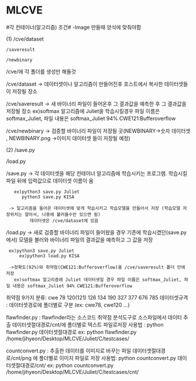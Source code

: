 # MLCVE

#각 컨테이너(알고리즘) 조건# -Image 만들때 양식에 맞춰야함

(1)
/cve/dataset

    /saveresult
    
    /newbinary    
/cve/에 각 폴더를 생성만 해둘것

/cve/dataset -> 데이터셋이나 알고리즘이 만들어진후 호스트에서 복사한 데이터셋들이 저장될 장소

/cve/saveresult -> 새 바이너리 파일이 들어온후 그 결과값을 예측한 후 그 결과값을 저장될 장소
		 ex)softmax 알고리즘에 Juliet을 학습시킬경우 파일 이름은 softmax_Juliet, 파일 내용은 softmax_Juliet 94% CWE121:Bufferoverflow

/cve/newbinary -> 검증할 바이너리 파일이 저장될 곳(NEWBINARY->숫자 데이터셋 , NEWBINARY.png ->이미지 데이터셋 들이 저장될 예정)

(2)
/save.py

/load.py

/save.py -> 각 데이터셋을 해당 컨테이너 알고리즘에 학습시키는 프로그램. 학습시킬 파일 뒤에 입력값으로 데이터셋 이름이 옴

	   ex)python3 save.py Juliet
	      python3 save.py KISA
	      
	 -> 알고리즘을 들어온 데이터셋에 맞게 학습시키고 학습모델을 만들어서 저장 (학습모델 저장위치는 알아서, 나중에 불러올수만 있으면 됨)
             데이터셋은 /cve/dataset에 있음
	     
/load.py -> 새로 검증할 바이너리 파일이 들어왔을 경우 기존에 학습시켰던(save.py에서) 모델을 불러와 바이너리 파일의 결과값을 예측하고 그 값을 저장

	 ex)python3 save.py Juliet
         ex)python3 load.py KISA
	 
	 ->정확도(92%)와 취약점(CWE121:Bufferoverflow)을 /cve/saveresult 폴더 안에 저장
	   ex)softmax 알고리즘에 Juliet 데이터셋일 경우 파일 이름은 softmax_Juliet, 파일 내용은 softmax_Juliet 94% CWE121:Bufferoverflow



취약점 9가지 분류: cwe 78 120(121) 126 134 190 327 377 676 785 
데이터셋규격 : 데이터셋경로에 폴더별로 구분 (ex: cwe78, cwe120 ...)

flawfinder.py : flawfinder라는 소스코드 취약점 분석도구로 소스파일에서 데이터 추출
              데이터셋절대경로/cnt/에 폴더별로 텍스트 파일로저장
	사용법 : python flawfinder.py 데이터셋절대경로
	ex: python flawfinder.py /home/jihyeon/Desktop/MLCVE/Juliet/C/testcases/

countconvert.py : 추출한 데이터를 이미지로 바꾸는 파일
	데이터셋절대경로/cnt/png 에 폴더별로 이미지 파일로 저장
	사용법: python countconvert.py 데이터셋절대경로/cnt/
	ex: python countconvert.py /home/jihyeon/Desktop/MLCVE/Juliet/C/testcases/cnt/

